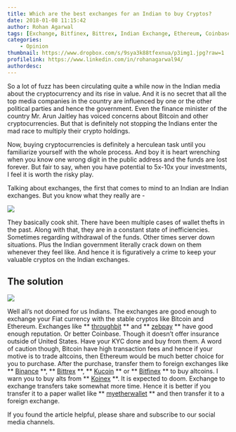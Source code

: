 ```yaml
---
title: Which are the best exchanges for an Indian to buy Cryptos?
date: 2018-01-08 11:15:42
author: Rohan Agarwal
tags: [Exchange, Bitfinex, Bittrex, Indian Exchange, Ethereum, Coinbase, Throughbit]
categories:
    - Opinion
thumbnail: https://www.dropbox.com/s/9sya3k88tfexnua/p3img1.jpg?raw=1
profilelink: https://www.linkedin.com/in/rohanagarwal94/
authordesc: 
---
```


So a lot of fuzz has been circulating quite a while now in the Indian media about the cryptocurrency and its rise in value. And it is no secret that all the top media companies in the country are influenced by one or the other political parties and hence the government. Even the finance minister of the country Mr. Arun Jaitley has voiced concerns about Bitcoin and other cryptocurrencies. But that is definitely not stopping the Indians enter the mad race to multiply their crypto holdings.

Now, buying cryptocurrencies is definitely a herculean task until you familiarize yourself with the whole process. And boy it is heart wrenching when you know one wrong digit in the public address and the funds are lost forever. But fair to say, when you have potential to 5x-10x your investments, I feel it is worth the risky play.

Talking about exchanges, the first that comes to mind to an Indian are Indian exchanges. But you know what they really are -

![](https://www.dropbox.com/s/obcnjorpbv4ejl8/p3img2.gif?raw=1)

They basically cook shit. There have been multiple cases of wallet thefts in the past. Along with that, they are in a constant state of inefficiencies. Sometimes regarding withdrawal of the funds. Other times server down situations. Plus the Indian government literally crack down on them whenever they feel like. And hence it is figuratively a crime to keep your valuable cryptos on the Indian exchanges. 

## The solution

![](https://www.dropbox.com/s/rxxz0iksi4sus8u/p3img3.gif?raw=1)

Well all’s not doomed for us Indians. The exchanges are good enough to exchange your Fiat currency with the stable cryptos like Bitcoin and Ethereum. Exchanges like ** [throughbit](https://www.throughbit.com/) ** and ** [zebpay](https://www.zebpay.com/) ** have good enough reputation. Or better Coinbase. Though it doesn’t offer insurance outside of United States. Have your KYC done and buy from them. A word of caution though, Bitcoin have high transaction fees and hence if your motive is to trade altcoins, then Ethereum would be much better choice for you to purchase. After the purchase, transfer them to foreign exchanges like ** [Binance](https://www.binance.com/?ref=11785636) **, ** [Bittrex](https://bittrex.com/) **, ** [Kucoin](https://www.kucoin.com/#/?r=1e6e2) ** or ** [Bitfinex](https://www.bitfinex.com/) ** to buy altcoins. I warn you to buy alts from ** [Koinex](https://koinex.in/) **. It is expected to doom. Exchange to exchange transfers take somewhat more time. Hence it is better if you transfer it to a paper wallet like ** [myetherwallet](https://www.myetherwallet.com/) ** and then transfer it to a foreign exchange.

If you found the article helpful, please share and subscribe to our social media channels.